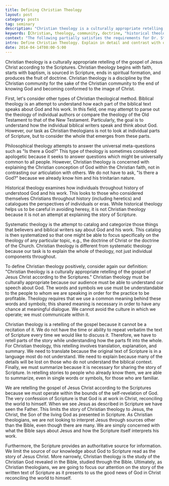 ```yaml
---
title: Defining Christian Theology
layout: post
category: posts
tag: seminary
description: "Christian theology is a culturally appropriate retelling of the gospel of Jesus Christ according to the Scriptures. Christian theology begins with faith, starts with baptism, is sourced in Scripture, ends in spiritual formation, and produces the fruit of doctrine."
keywords: [Christian, theology, community, doctrine, "historical theology", "philosophical theology", "historical theology", "systematic theology", apologetics, "biblical theology"]
context: "The following partially satisfies the requirements for Dr. Steven McKinion's Christian Theology I class at Southeastern Baptist Theological Seminary."
intro: Define Christian Theology. Explain in detail and contrast with other theological disciplines.
date: 2014-04-14T08:00-5:00
---
```


Christian theology is a culturally appropriate retelling of the gospel of Jesus Christ according to the Scriptures. Christian theology begins with faith, starts with baptism, is sourced in Scripture, ends in spiritual formation, and produces the fruit of doctrine. Christian theology is a discipline by the Christian community for the sake of the Christian community to the end of knowing God and becoming conformed to the image of Christ.

First, let's consider other types of Christian theological method. Biblical theology is an attempt to understand how each part of the biblical text speaks about God and his work. In this field, one may attempt to parse out the theology of individual authors or compare the theology of the Old Testament to that of the New Testament. Particularly, the goal is to understand how the individual biblical writers speak and think about God. However, our task as Christian theologians is not to look at individual parts of Scripture, but to consider the whole that emerges from these parts.

Philosophical theology attempts to answer the universal meta-questions such as "Is there a God?" This type of theology is sometimes considered apologetic because it seeks to answer questions which might be universally common to all people. However, Christian theology is concerned with explaining the Christian conception of God within the Christian faith, not in contrasting our articulation with others. We do not have to ask, "Is there a God?" because we already know him and his trinitarian nature.

Historical theology examines how individuals throughout history of understood God and his work. This looks to those who considered themselves Christians throughout history (including heretics) and catalogues the perspectives of individuals or eras. While historical theology helps us to be careful in avoiding heresy, it is not Christian theology because it is not an attempt at explaining the story of Scripture.

Systematic theology is the attempt to catalog and categorize those things that believers and biblical writers say about God and his work. This catalog is then systematized so that one might be able to focus specifically on the theology of any particular topic, e.g., the doctrine of Christ or the doctrine of the Church. Christian theology is different from systematic theology because our task is to explain the whole of theology, not just individual components throughout.

To define Christian theology positively, consider again our definition: "Christian theology is a culturally appropriate retelling of the gospel of Jesus Christ according to the Scriptures." Christian theology must be culturally appropriate because our audience must be able to understand our speech about God. The words and symbols we use must be understandable to the people to whom we are speaking in order for the practice to be profitable. Theology requires that we use a common meaning behind these words and symbols; this shared meaning is necessary in order to have any chance at meaningful dialogue. We cannot avoid the culture in which we operate; we must communicate within it.

Christian theology is a retelling of the gospel because it cannot be a recitation of it. We do not have the time or ability to repeat verbatim the text of Scripture every time we would like to discuss it. Therefore, we have to retell parts of the story while understanding how the parts fit into the whole. For Christian theology, this retelling involves translation, explanation, and summary. We need to translate because the original text of Scripture is in a language most do not understand. We need to explain because many of the details will be lost on those who do not understand the biblical context. Finally, we must summarize because it is necessary for sharing the story of Scripture. In retelling stories to people who already know them, we are able to summarize, even in single words or symbols, for those who are familiar.

We are retelling the gospel of Jesus Christ according to the Scriptures because we must operate within the bounds of the self-revelation of God. The very confession of Scripture is that God is at work in Christ, reconciling the world to himself. When we see Jesus as described in Scripture we have seen the Father. This limits the story of Christian theology to Jesus, the Christ, the Son of the living God as presented in Scripture. As Christian theologians, we are not looking to interpret Jesus through sources other than the Bible, even though there are many. We are simply concerned with what the Bible says about Jesus and how the Scripture itself interprets his work. 

Furthermore, the Scripture provides an authoritative source for information. We limit the source of our knowledge about God to Scripture read as the story of Jesus Christ. More narrowly, Christian theology is the study of the Christian God revealed in the Bible, studied through the Bible. Ultimately, as Christian theologians, we are going to focus our attention on the story of the written text of Scripture as it presents to us the good news of God in Christ reconciling the world to himself.
